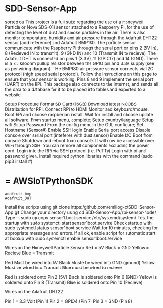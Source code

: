 # SDD-Sensor-App
sorted ou
This project is a full suite regarding the use of a Honeywell Particle or Nova SDS-011 sensor attached to a Raspberry Pi, for the use of detecting the level of dust and smoke particles in the air. 
There is also monitor temperature, humidity and air pressure through the Adafruit DHT22 sensor (add reference) and Adafruit BMP180.
The particle sensor communicate with the Raspberry Pi through the serial port on pins 2 (5V In), 8 (Recieved IN to transmit), 9 (GND IN) and 10 (Transmit IN to recieve).
The Adafruit DHT is connected on pins 1 (3.3V), 11 (GPIO17) and 14 (GND). There is a 7.5 kiloohm pullup resistor between the GPIO pin and 3.3V supply (see as per wiring diagram).
THe BMP180 air pressure sensor connects via I2C protocol (high speed serial protocol). Follow the instructions on this page to ensure that your sensor is working.
Pins 8 and 9 implement the serial port (UART) on the RPi.
This package also connects to the internet, and sends all the data to a database for it to be placed into tables and exported to a website.





Setup Procedure
Format SD Card (16GB)
Download latest NOOBS Distribution for RPi.
Connect RPi to HDMI Monitor and keyboard/mouse.
Boot RPi and choose raspberian install.
Wait for install and choose update all software.
From startup menu, complete; 
  Setup country/language
  Setup wifi
  Setup Password
From the config menu in the GUI, configure;
  Set Hostname (Sensor#)
  Enable SSH login
  Enable Serial port access
  Disable console over serial port (inteferes with dust sensor)
  Enable I2C
  Boot from console
Shutdown and reboot from console. It will now be accessible over WiFi through SSH.
You can remove all components excluding the power cord.
Login into the RPi via SSH protocol (i.e. PuTTy)
Login with pi and password given.
Install required python libraries with the command (sudo pip3 install #)
# = AWSIoTPythonSDK
    adafruit-bmp
    Adafruit_DHT
Install the scripts using git clone https:/github.com/emiliog-c/SDD-Sensor-App.git
Change your directory using cd SDD-Sensor-App/rpi-sensor-node/
Type in sudo cp copy sensor1.boot.service /etc/systemd/system/
Test the startup with sudo systemctl start sensor1boot.service
Check startup with sudo systemctl status sensor1boot.service
Wait for 10 minutes, checking for appropriate messages and errors.
If all ok, enable script for automatic start at bootup with sudo systemctl enable sensor1boot.service



    

  



  



Wires on the Honeywell Particle Sensor
Red = 5V
Black = GND
Yellow = Recieve
Blue = Transmit

Red Must be wired into 5V
Black Muste be wired into GND (ground)
Yellow Must be wired into Transmit
Blue must be wired to recieve

Red is soldered onto Pin 2 (5V)
Black is soldered onto Pin 6 (GND)
Yellow is soldered onto Pin 8 (Transmit)
Blue is soldered onto Pin 10 (Recieve)

Wires on the Adafruit DHT22 

Pin 1 = 3.3 Volt (Pin 1)
Pin 2 = GPIO4 (Pin 7)
Pin 3 = GND (Pin 8)


